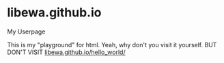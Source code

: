 # libewa.github.io
My Userpage

This is my "playground" for html. 
Yeah, why don't you visit it yourself. BUT DON'T VISIT [libewa.github.io/hello_world/](https://libewa.github.io/hello_world/index.html)
